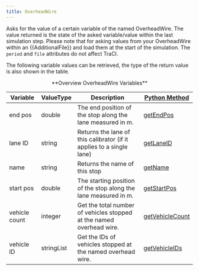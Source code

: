 ```yaml
---
title: OverheadWire
---
```


Asks for the value of a certain variable of the named OverheadWire.
The value returned is the state of the asked variable/value within the
last simulation step. Please note that for asking values from your
OverheadWire within an {{AdditionalFile}} and load them at the start of the simulation. The `period` and `file`
attributes do not affect TraCI.

The following variable values can be retrieved, the type of the return
value is also shown in the table.

<center>
**Overview OverheadWire Variables**
</center>

| Variable                                     | ValueType           | Description       |  [Python Method](../TraCI/Interfacing_TraCI_from_Python.md)    |
| -------------------------------------------- | ------------------- | ----------------- | -------------------------------------------------------------- |
| end pos                                  | double          | The end position of the stop along the lane measured in m.  | [getEndPos](https://sumo.dlr.de/pydoc/traci._overheadwire.html#OverheadWireDomain-getEndPos) |
| lane ID                                  | string          | Returns the lane of this calibrator (if it applies to a single lane)  | [getLaneID](https://sumo.dlr.de/pydoc/traci._overheadwire.html#OverheadWireDomain-getLaneID) |
| name                                | string          | Returns the name of this stop  | [getName](https://sumo.dlr.de/pydoc/traci._overheadwire.html#OverheadWireDomain-getName) |
| start pos                                  | double          | The starting position of the stop along the lane measured in m.  | [getStartPos](https://sumo.dlr.de/pydoc/traci._overheadwire.html#OverheadWireDomain-getStartPos) |
| vehicle count                                 | integer          | Get the total number of vehicles stopped at the named overhead wire.  | [getVehicleCount](https://sumo.dlr.de/pydoc/traci._overheadwire.html#OverheadWireDomain-getVehicleCount) |
| vehicle ID                                 | stringList          |  Get the IDs of vehicles stopped at the named overhead wire.  | [getVehicleIDs](https://sumo.dlr.de/pydoc/traci._overheadwire.html#OverheadWireDomain-getVehicleIDs) |
